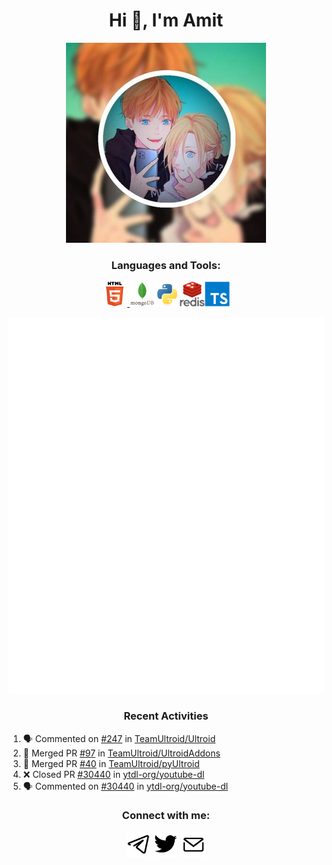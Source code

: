 <h1 align="center">Hi 👋, I'm Amit</h1>

<p align="center"><img src="assets/tg_dp.png" alt="buddhhu" /></p>

<h3 align="center">Languages and Tools:</h3>

<p align="center"><a href="https://www.w3.org/html/" target="_blank"><img src="https://raw.githubusercontent.com/devicons/devicon/master/icons/html5/html5-original-wordmark.svg" alt="html5" width="40" height="40"/></a><a href="https://www.mongodb.com/" target="_blank"> <img src="https://raw.githubusercontent.com/devicons/devicon/master/icons/mongodb/mongodb-original-wordmark.svg" alt="mongodb" width="40" height="40"/></a><a href="https://www.python.org" target="_blank"><img src="https://raw.githubusercontent.com/devicons/devicon/master/icons/python/python-original.svg" alt="python" width="40" height="40"/></a><a href="https://redis.io" target="_blank"><img src="https://raw.githubusercontent.com/devicons/devicon/master/icons/redis/redis-original-wordmark.svg" alt="redis" width="40" height="40"/></a><a href="https://www.typescriptlang.org/" target="_blank"><img src="https://raw.githubusercontent.com/devicons/devicon/master/icons/typescript/typescript-original.svg" alt="typescript" width="40" height="40"/></a></p>

<p align="center"><img src="assets/stats.svg" alt="buddhhu" /></p>

<h3 align="center">Recent Activities</h3>

<!--START_SECTION:activity-->
1. 🗣 Commented on [#247](https://github.com/TeamUltroid/Ultroid/issues/247) in [TeamUltroid/Ultroid](https://github.com/TeamUltroid/Ultroid)
2. 🎉 Merged PR [#97](https://github.com/TeamUltroid/UltroidAddons/pull/97) in [TeamUltroid/UltroidAddons](https://github.com/TeamUltroid/UltroidAddons)
3. 🎉 Merged PR [#40](https://github.com/TeamUltroid/pyUltroid/pull/40) in [TeamUltroid/pyUltroid](https://github.com/TeamUltroid/pyUltroid)
4. ❌ Closed PR [#30440](https://github.com/ytdl-org/youtube-dl/pull/30440) in [ytdl-org/youtube-dl](https://github.com/ytdl-org/youtube-dl)
5. 🗣 Commented on [#30440](https://github.com/ytdl-org/youtube-dl/issues/30440) in [ytdl-org/youtube-dl](https://github.com/ytdl-org/youtube-dl)
<!--END_SECTION:activity-->

<h3 align="center">Connect with me:</h3>

<p align="center">
<a href="https://t.me/buddhhu"><img src="assets/tg.png" height=40px width=40px alt="buddhhu" /></a>
<a href="https://twitter.com/kumar___amit"><img src="assets/twtt.png" height=40px width=40px alt="kumar___amit" /></a>
<a href="https://mail.google.com/mail/u/?authuser=amitsharma123234@gmail.com"><img src="assets/mail.png" height=40px width=40px alt="amitsharma123234@gmail.com" /></a>
</p>
